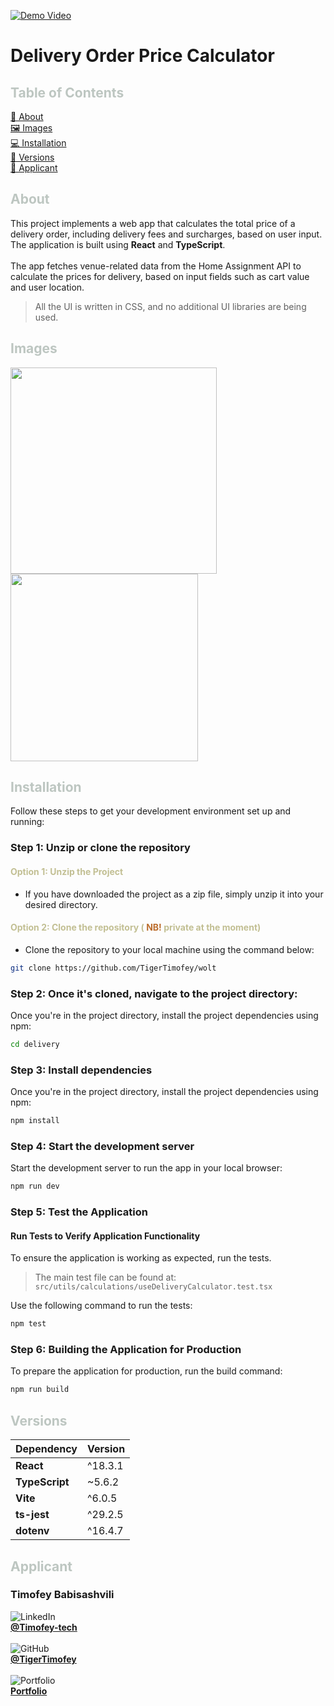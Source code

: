 [![Demo Video](https://img.shields.io/badge/Live%20Demo-Available-blue)](https://drive.google.com/file/d/1sVxJRQz2rwPI8eTkF4EcH0SNp5hTru3L/view?usp=sharing)
# Delivery Order Price Calculator 

## <span style="color:rgb(189, 198, 193)">Table of Contents</span>
[📖 About](#about)  
[🖼 Images](#images)  
[💻 Installation](#installation)  
[🔧 Versions](#versions)  
[👤 Applicant](#applicant)  

## <span style="color:rgb(189, 198, 193)">About</span>
This project implements a web app that calculates the total price of a delivery order, including delivery fees and surcharges, based on user input. The application is built using **React** and **TypeScript**. <br/><br/>
  The app fetches venue-related data from the Home Assignment API to calculate the prices for delivery, based on input fields such as cart value and user location.<br/>
> All the UI is written in CSS, and no additional UI libraries are being used.



## <span style="color:rgb(189, 198, 193)">Images</span>

<img src="https://github.com/user-attachments/assets/5ab0966d-35a5-46b1-a83e-6eb21fe20a72" width="330"/>
<img src="https://github.com/user-attachments/assets/85fa29c2-3e0b-4792-886a-c4fdbca7613f" width="300"/>




## <span style="color:rgb(189, 198, 193)">Installation</span>

Follow these steps to get your development environment set up and running:

### Step 1: Unzip or clone the repository

####  <span style="color: #c2bf93;">Option 1: Unzip the Project</span>

- If you have downloaded the project as a zip file, simply unzip it into your desired directory.

####  <span style="color: #c2bf93;">Option 2: Clone the repository ( <span style="color:rgb(188, 110, 46);">NB!</span> private at the moment)</span>

- Clone the repository to your local machine using the command below:

```bash
git clone https://github.com/TigerTimofey/wolt
```
### Step 2: Once it's cloned, navigate to the project directory:

Once you're in the project directory, install the project dependencies using npm:

```bash
cd delivery
```

### Step 3: Install dependencies

Once you're in the project directory, install the project dependencies using npm:

```bash
npm install
```
### Step 4: Start the development server

Start the development server to run the app in your local browser:

```bash
npm run dev
```
### Step 5: Test the Application

#### Run Tests to Verify Application Functionality
To ensure the application is working as expected, run the tests.
>  The main test file can be found at:
`src/utils/calculations/useDeliveryCalculator.test.tsx`

Use the following command to run the tests:

```bash
npm test
```
### Step 6: Building the Application for Production

To prepare the application for production, run the build command:

```bash
npm run build
```
## <span style="color:rgb(189, 198, 193)">Versions</span>

| Dependency    | Version   |
|---------------|-----------|
| **React**     | ^18.3.1   |
| **TypeScript**| ~5.6.2    |
| **Vite**      | ^6.0.5    |
| **ts-jest**   | ^29.2.5   |
| **dotenv**    | ^16.4.7   |


## <span style="color:rgb(189, 198, 193)">Applicant</span>

### Timofey Babisashvili  <br/>

![LinkedIn](https://img.shields.io/badge/LinkedIn-%230A66C2?style=flat&logo=linkedin&logoColor=white) <br/>**[@Timofey-tech](https://www.linkedin.com/in/timofey-tech)**<br/><br/>
![GitHub](https://img.shields.io/badge/GitHub-%23181717?style=flat&logo=github&logoColor=white) <br/>**[@TigerTimofey](https://github.com/TigerTimofey)** <br/><br/>
![Portfolio](https://img.shields.io/badge/Portfolio-%2316B5D8?style=flat&logo=google-chrome&logoColor=white)<br/> **[Portfolio](https://timofey-tigertimofeys-projects.vercel.app)**
